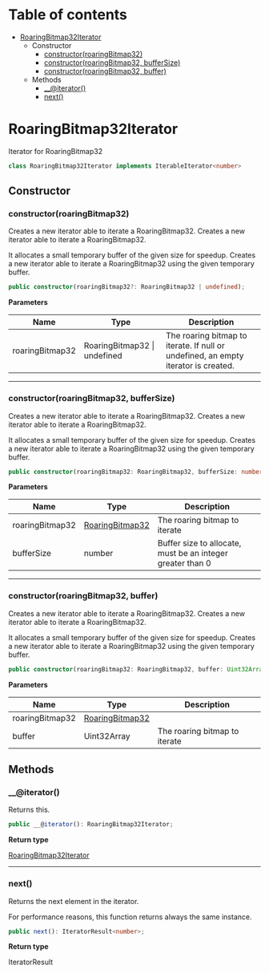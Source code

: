 # Table of contents

* [RoaringBitmap32Iterator][ClassDeclaration-1]
    * Constructor
        * [constructor(roaringBitmap32)][Constructor-1]
        * [constructor(roaringBitmap32, bufferSize)][Constructor-2]
        * [constructor(roaringBitmap32, buffer)][Constructor-3]
    * Methods
        * [__@iterator()][MethodDeclaration-18]
        * [next()][MethodDeclaration-19]

# RoaringBitmap32Iterator

Iterator for RoaringBitmap32

```typescript
class RoaringBitmap32Iterator implements IterableIterator<number>
```
## Constructor

### constructor(roaringBitmap32)

Creates a new iterator able to iterate a RoaringBitmap32.
Creates a new iterator able to iterate a RoaringBitmap32.

It allocates a small temporary buffer of the given size for speedup.
Creates a new iterator able to iterate a RoaringBitmap32 using the given temporary buffer.

```typescript
public constructor(roaringBitmap32?: RoaringBitmap32 | undefined);
```

**Parameters**

| Name            | Type                             | Description                                                                        |
| --------------- | -------------------------------- | ---------------------------------------------------------------------------------- |
| roaringBitmap32 | RoaringBitmap32 &#124; undefined | The roaring bitmap to iterate. If null or undefined, an empty iterator is created. |

----------

### constructor(roaringBitmap32, bufferSize)

Creates a new iterator able to iterate a RoaringBitmap32.
Creates a new iterator able to iterate a RoaringBitmap32.

It allocates a small temporary buffer of the given size for speedup.
Creates a new iterator able to iterate a RoaringBitmap32 using the given temporary buffer.

```typescript
public constructor(roaringBitmap32: RoaringBitmap32, bufferSize: number);
```

**Parameters**

| Name            | Type                                  | Description                                                |
| --------------- | ------------------------------------- | ---------------------------------------------------------- |
| roaringBitmap32 | [RoaringBitmap32][ClassDeclaration-0] | The roaring bitmap to iterate                              |
| bufferSize      | number                                | Buffer size to allocate, must be an integer greater than 0 |

----------

### constructor(roaringBitmap32, buffer)

Creates a new iterator able to iterate a RoaringBitmap32.
Creates a new iterator able to iterate a RoaringBitmap32.

It allocates a small temporary buffer of the given size for speedup.
Creates a new iterator able to iterate a RoaringBitmap32 using the given temporary buffer.

```typescript
public constructor(roaringBitmap32: RoaringBitmap32, buffer: Uint32Array);
```

**Parameters**

| Name            | Type                                  | Description                   |
| --------------- | ------------------------------------- | ----------------------------- |
| roaringBitmap32 | [RoaringBitmap32][ClassDeclaration-0] |                               |
| buffer          | Uint32Array                           | The roaring bitmap to iterate |

## Methods

### __@iterator()

Returns this.

```typescript
public __@iterator(): RoaringBitmap32Iterator;
```

**Return type**

[RoaringBitmap32Iterator][ClassDeclaration-1]

----------

### next()

Returns the next element in the iterator.

For performance reasons, this function returns always the same instance.

```typescript
public next(): IteratorResult<number>;
```

**Return type**

IteratorResult<number>

[ClassDeclaration-1]: roaringbitmap32iterator.md#roaringbitmap32iterator
[Constructor-1]: roaringbitmap32iterator.md#constructorroaringbitmap32
[Constructor-2]: roaringbitmap32iterator.md#constructorroaringbitmap32-buffersize
[ClassDeclaration-0]: roaringbitmap32.md#roaringbitmap32
[Constructor-3]: roaringbitmap32iterator.md#constructorroaringbitmap32-buffer
[ClassDeclaration-0]: roaringbitmap32.md#roaringbitmap32
[MethodDeclaration-18]: roaringbitmap32iterator.md#__iterator
[ClassDeclaration-1]: roaringbitmap32iterator.md#roaringbitmap32iterator
[MethodDeclaration-19]: roaringbitmap32iterator.md#next